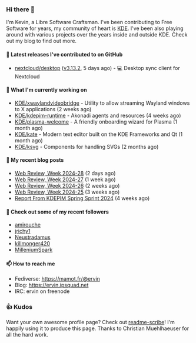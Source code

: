### Hi there 👋

I'm Kevin, a Libre Software Craftsman. I've been contributing to Free Software for years,
my community of heart is [KDE](https://kde.org). I've been also playing around with various
projects over the years inside and outside KDE. Check out my blog to find out more.

#### 🔭 Latest releases I've contributed to on GitHub

- [nextcloud/desktop](https://github.com/nextcloud/desktop) ([v3.13.2](https://github.com/nextcloud/desktop/releases/tag/v3.13.2), 5 days ago) - 💻 Desktop sync client for Nextcloud

#### 🌱 What I'm currently working on

- [KDE/xwaylandvideobridge](https://github.com/KDE/xwaylandvideobridge) - Utility to allow streaming Wayland windows to X applications (2 weeks ago)
- [KDE/kdepim-runtime](https://github.com/KDE/kdepim-runtime) - Akonadi agents and resources (4 weeks ago)
- [KDE/plasma-welcome](https://github.com/KDE/plasma-welcome) - A friendly onboarding wizard for Plasma (1 month ago)
- [KDE/kate](https://github.com/KDE/kate) - Modern text editor built on the KDE Frameworks and Qt (1 month ago)
- [KDE/ksvg](https://github.com/KDE/ksvg) - Components for handling SVGs (2 months ago)

#### 📜 My recent blog posts

- [Web Review, Week 2024-28](https://ervin.ipsquad.net/blog/2024/07/12/web-review-week-2024-28/) (2 days ago)
- [Web Review, Week 2024-27](https://ervin.ipsquad.net/blog/2024/07/05/web-review-week-2024-27/) (1 week ago)
- [Web Review, Week 2024-26](https://ervin.ipsquad.net/blog/2024/06/28/web-review-week-2024-26/) (2 weeks ago)
- [Web Review, Week 2024-25](https://ervin.ipsquad.net/blog/2024/06/21/web-review-week-2024-25/) (3 weeks ago)
- [Report From KDEPIM Spring Sprint 2024](https://ervin.ipsquad.net/blog/2024/06/16/report-from-kdepim-spring-sprint-2024/) (4 weeks ago)

#### 👯 Check out some of my recent followers

- [amirouche](https://github.com/amirouche)
- [jrichy1](https://github.com/jrichy1)
- [Neustradamus](https://github.com/Neustradamus)
- [killmonger420](https://github.com/killmonger420)
- [MilleniumSpark](https://github.com/MilleniumSpark)

#### 📫 How to reach me

- Fediverse: https://mamot.fr/@ervin
- Blog: https://ervin.ipsquad.net
- IRC: ervin on freenode

### 👍 Kudos

Want your own awesome profile page? Check out [readme-scribe](https://github.com/muesli/readme-scribe)!
I'm happily using it to produce this page. Thanks to Christian Muehlhaeuser for all the hard work.

